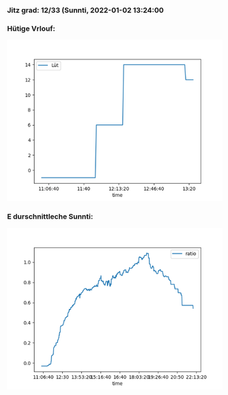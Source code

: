 ### Jitz grad: 12/33 (Sunnti, 2022-01-02 13:24:00

### Hütige Vrlouf:
![Graph](Today.png)

### E durschnittleche Sunnti:
![Graph](Sunnti.png)
